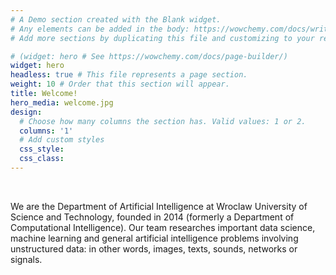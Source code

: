```yaml
---
# A Demo section created with the Blank widget.
# Any elements can be added in the body: https://wowchemy.com/docs/writing-markdown-latex/
# Add more sections by duplicating this file and customizing to your requirements.

# (widget: hero # See https://wowchemy.com/docs/page-builder/)
widget: hero
headless: true # This file represents a page section.
weight: 10 # Order that this section will appear.
title: Welcome!
hero_media: welcome.jpg
design:
  # Choose how many columns the section has. Valid values: 1 or 2.
  columns: '1'
  # Add custom styles
  css_style:
  css_class:
---
```


<br>

We are the Department of Artificial Intelligence at Wroclaw University of Science and Technology, founded in 2014 (formerly a Department of Computational Intelligence).
Our team researches important data science, machine learning and general artificial intelligence problems involving unstructured data: in other words, images, texts, sounds, networks or signals.
